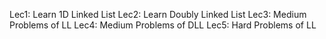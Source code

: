Lec1: Learn 1D Linked List
Lec2: Learn Doubly Linked List
Lec3: Medium Problems of LL
Lec4: Medium Problems of DLL
Lec5: Hard Problems of LL
